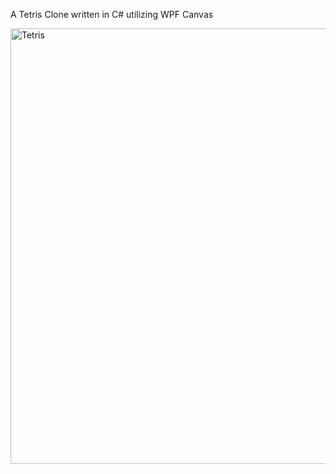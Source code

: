 A Tetris Clone written in C# utilizing WPF Canvas



<img width="697" alt="Tetris" src="https://user-images.githubusercontent.com/31869613/57558887-2b6cd080-7345-11e9-80d3-fbb8397e89e8.PNG">

